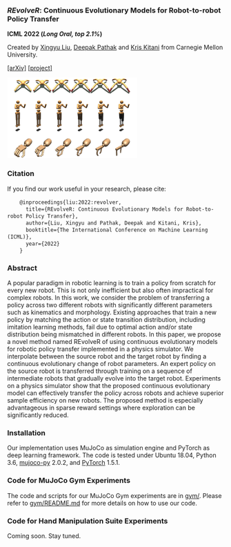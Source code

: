 ### *REvolveR*: Continuous Evolutionary Models for Robot-to-robot Policy Transfer

**ICML 2022 (*Long Oral, top 2.1%*)**

Created by <a href="http://xingyul.github.io">Xingyu Liu</a>, <a href="https://www.cs.cmu.edu/~dpathak" target="_blank">Deepak Pathak</a> and <a href="http://www.cs.cmu.edu/~kkitani" target="_blank">Kris Kitani</a> from Carnegie Mellon University.

[[arXiv]](https://arxiv.org/abs/2202.05244) [[project]](https://sites.google.com/view/r-evolve-r)

<img src="https://github.com/xingyul/revolver/blob/master/doc/teaser.jpg" width="60%">

### Citation
If you find our work useful in your research, please cite:

        @inproceedings{liu:2022:revolver,
          title={REvolveR: Continuous Evolutionary Models for Robot-to-robot Policy Transfer},
          author={Liu, Xingyu and Pathak, Deepak and Kitani, Kris},
          booktitle={The International Conference on Machine Learning (ICML)},
          year={2022}
        }

### Abstract

A popular paradigm in robotic learning is to train a policy from scratch for every new robot. This is not only inefficient but also often impractical for complex robots. In this work, we consider the problem of transferring a policy across two different robots with significantly different parameters such as kinematics and morphology. Existing approaches that train a new policy by matching the action or state transition distribution, including imitation learning methods, fail due to
optimal action and/or state distribution being mismatched in different robots. In this paper, we propose a novel method named  REvolveR  of using continuous evolutionary models for robotic policy transfer implemented in a physics simulator. We interpolate between the source robot and the target robot by finding a continuous evolutionary change of robot parameters. An expert policy on the source robot is transferred through training on a sequence of intermediate robots that gradually
evolve into the target robot. Experiments on a physics simulator show that the proposed continuous evolutionary model can effectively transfer the policy across robots and achieve superior sample efficiency on new robots. The proposed method is especially advantageous in sparse reward settings where exploration can be significantly reduced.

### Installation

Our implementation uses MuJoCo as simulation engine and PyTorch as deep learning framework. The code is tested under Ubuntu 18.04, Python 3.6, [mujoco-py](https://github.com/openai/mujoco-py) 2.0.2, and [PyTorch](https://pytorch.org/get-started/locally/) 1.5.1.

### Code for MuJoCo Gym Experiments

The code and scripts for our MuJoCo Gym experiments are in [gym/](https://github.com/xingyul/revolver/blob/master/gym/). Please refer to [gym/README.md](https://github.com/xingyul/revolver/blob/master/gym/README.md) for more details on how to use our code.

### Code for Hand Manipulation Suite Experiments

Coming soon. Stay tuned.
